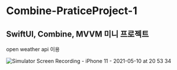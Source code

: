 # Combine-PraticeProject-1

## SwiftUI, Combine, MVVM 미니 프로젝트
open weather api 이용

![Simulator Screen Recording - iPhone 11 - 2021-05-10 at 20 53 34](https://user-images.githubusercontent.com/58622021/117655617-442d4c80-b1d2-11eb-8ebc-f0e7afe16e1f.gif)



